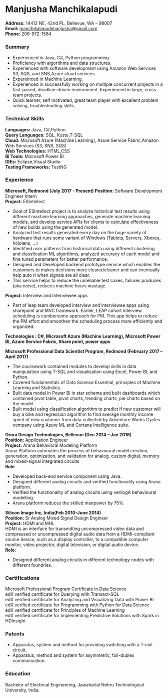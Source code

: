 # Manjusha Manchikalapudi
**Address:** 14412 NE, 42nd PL, Bellevue, WA – 98007<br/>
**Email:** manchikalapudimanjusha@gmail.com<br/>
**Phone:** 206-972-1564<br/>

### Summary
* Experienced in Java, C#, Python programming.
*	Proficiency with algorithms and data structures.
*	Experienced with software development using Amazon Web Services S3, SQS, and SNS,Azure cloud services.
*	Expereinced in Machine Learning.
*	Experienced in successfully working on multiple concurrent projects in a fast-paced, deadline-driven environment. Experienced in large, cross team projects.
*	Quick learner, self motivated, great team player with excellent problem solving, troubleshooting skills.

### Technical Skills
**Languages:** Java, C#,Python<br/>
**Query Languages:** SQL, Kusto,T-SQL<br/>
**Cloud:** Microsoft Azure (Machine Learning), Azure Service Fabric,Amazon Web Services (S3, SNS, SQS)<br/>
**Web Technologies:** HTML,CSS</br>
**BI Tools:** Microsoft Power BI<br/>
**IDEs:** Eclipse,Visual Studio<br/>
**Testing Frameworks:** TestNG<br/>

### Experience
**Microsoft, Redmond (July 2017 - Present)**
**Position:** Software Development Engineer Intern <br/>
**Project:** ESIntellect<br/>
* Goal of ESIntellect project is to analyze historical test results using different machine learning approaches, generate machine learning models, and develop service APIs for clients to calculate effectiveness of new builds using the generated model.
* Analyzed test results generated every day on the huge variety of hardware that runs some variant of Windows (Tablets, Servers, Xboxes, hololens, …)
* Identified user patterns from  historical data using different clustering and classfication ML algorithms, analyzed accuracy of each model and fine tuned parameters for better performance.
* Designed and Developed backend prototype service which enables the customers to makes decisions more clearer/cleaner and can eventually help auto ri when  signals are all clear. 
* This service helps to reduce the unreliable test cases, failures produces (aka noise), reduces machine hours wastage.

**Project:**  Interview and Interviewee apps <br/>
* Part of leap team developed interview and interviewee apps using sharepoint and MVC framework. Earlier, LEAP cohort interview scheduling is cumbersome approach for PM. This app helps to reduce the PM effort and smoothen the scheduling process more efficiently and organized. 

**Technologies : C#, Microsoft Azure (Machine Learning), Microsoft Power BI, Azure Service Fabric, Share point, power apps**

**Microsoft Professional Data Scientist Program, Redmond (February 2017 – April 2017)**
*	The coursework contained modules to develop skills in data manipulation using T-SQL and visualization using Excel, Power BI, and Python.
*	Covered fundamentals of Data Science Essential, principles of Machine Learning and Statistics.
*	Built data model in Power BI in star schema and built dashboards which contained pivot table, pivot charts, trending charts, pie charts based on the model.
*	Built model using classification algorithm to predict if new customer will buy a bike and regression algorithm to find average monthly income spent of new customer from data collected by Adventure Works Cycles company using Azure ML and Cortana Intelligence suite.

**Orora Design Technologies, Bellevue (Dec 2014 – Jan 2016)**  
**Position:** Application Engineer<br/>
**Project:** Arana Behavioral Modeling Platform<br/>
Arana Platform automates the process of behavioural model creation, generation, optimization, and validation for analog, custom digital, memory and mixed-signal integrated circuits<br/>
**Role**
*	Developed back-end service component using Java.
* Designed different analog circuits and verified functionality using Arana platform.
* Verified the  functionality of analog circuits using verilogA behavioural modelling.
*	Arana platform reduces the skilled manpower by 75%.<br/>

**Silicon Image Inc, India(Feb 2010-June 2014)**  
**Position:** Sr Analog Mixed Signal Design Engineer<br/>
**Project:** HDMI and MHL<br/>
HDMI is an interface for transmitting uncompressed video data and compressed or uncompressed digital audio data from a HDMI-compliant source device, such as a display controller, to a compatible computer monitor, video projector, digital television, or digital audio device.<br/>
**Role:** 
* Designed different analog circuits in different technology nodes with different foundries.<br/>

### Certifications
 Microsoft Professional Program Certificate in Data Science<br/>
 edX verified certificate for Querying with Transact-SQL<br/>
 edX verified certificate for Analyzing and Visualizing Data with Power BI<br/>
 edX verified certificate for Programming with Python for Data Science<br/>
 edX verified certificate for Principles of Machine Learning<br/>
 edX verified certificate for Implementing Predictive Solutions with Spark in HDInsight<br/>

### Patents
* Apparatus, system and method for providing switching with a T-coil circuit.
* Apparatus, method and system for asymmetric, full-duplex communication.

### Education
Bachelor of Electrical Engineering, Jawaharlal Nehru Technological University, India.
